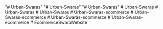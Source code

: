 "# Urban-Swaras" 
"# Urban-Swaras" 
"# Urban-Swaras" 
#   U r b a n - S w a r a s  
 #   U r b a n - S w a r a s  
 #   U r b a n - S w a r a s  
 #   U r b a n - S w a r a s - e c o m m e r c e  
 #   U r b a n - S w a r a s - e c o m m e r c e  
 #   U r b a n - S w a r a s - e c o m m e r c e  
 #   U r b a n - S w a r a s - e c o m m e r c e  
 #   E c o m m e r c e S w a r a W e b s i t e  
 